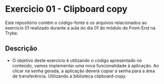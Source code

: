 # Exercicio 01 - Clipboard copy

Este repositório contém o código-fonte e os arquivos relacionados ao exercício 01 realizado durante a aula do dia 01 do módulo de Front-End na Trybe.

## Descrição
- O objetivo deste exercício é utilizando o código apresentado no conteúdo, vamos implementar uma nova funcionalidade à aplicação. Ao clicar na senha gerada, a aplicação deverá copiar a senha para a área de transferência. Utilizando a biblioteca clipboard-copy.